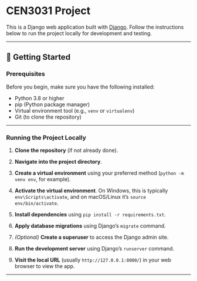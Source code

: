# CEN3031 Project

This is a Django web application built with [Django](https://www.djangoproject.com/). Follow the instructions below to run the project locally for development and testing.

---

## 🚀 Getting Started

### Prerequisites

Before you begin, make sure you have the following installed:

- Python 3.8 or higher
- pip (Python package manager)
- Virtual environment tool (e.g., `venv` or `virtualenv`)
- Git (to clone the repository)

---

### Running the Project Locally

1. **Clone the repository** (if not already done).

2. **Navigate into the project directory**.

3. **Create a virtual environment** using your preferred method (`python -m venv env`, for example).

4. **Activate the virtual environment**. On Windows, this is typically `env\Scripts\activate`, and on macOS/Linux it’s `source env/bin/activate`.

5. **Install dependencies** using `pip install -r requirements.txt`.

6. **Apply database migrations** using Django’s `migrate` command.

7. *(Optional)* **Create a superuser** to access the Django admin site.

8. **Run the development server** using Django’s `runserver` command.

9. **Visit the local URL** (usually `http://127.0.0.1:8000/`) in your web browser to view the app.

---

